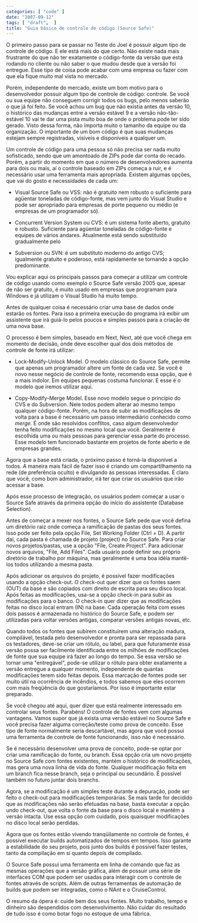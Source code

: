 ```yaml
---
categories: [ "code" ]
date: "2007-09-12"
tags: [ "draft",  ]
title: "Guia básico de controle de código (Source Safe)"
---
```

O primeiro passo para se passar no Teste do Joel é possuir algum tipo
de controle de código. E ele está mais do que certo. Não existe nada
mais frustrante do que não ter exatamente o código-fonte da versão que
está rodando no cliente ou não saber o que mudou desde que a versão
foi entregue. Esse tipo de coisa pode acabar com uma empresa ou fazer
com que ela fique muito mal vista no mercado.

Porém, independente do mercado, existe um bom motivo para o desenvolvedor
possuir algum tipo de controle de código: controle. Se você ou sua
equipe não conseguem corrigir todos os bugs, pelo menos saberão o que
já foi feito. Se você achou um bug que não existia antes da versão
10, o histórico das mudanças entre a versão estável 9 e a versão
não-tão-estável 10 vai te dar uma pista muito boa de onde o problema
pode ter sido gerado. Visto dessa forma, não importa muito o tamanho
da equipe ou da organização. O importante de um bom código é que
suas mudanças estejam sempre registradas, visíveis e disponíveis a
qualquer um.

Um controle de código para uma pessoa só não precisa ser nada
muito sofisticado, sendo que um amontoado de ZIPs pode dar conta do
recado. Porém, a partir do momento em que o número de desenvolvedores
aumenta para dois ou mais, aí o controle baseado em ZIPs começa a ruir,
e é necessário usar uma ferramenta mais apropriada. Existem algumas
opções, que vai do gosto e necessidades de cada um:

	
  * Visual Source Safe ou VSS: não é gratuito nem robusto o suficiente
  para agüentar toneladas de código-fonte, mas vem junto do Visual
  Studio e pode ser apropriado para empresas de porte pequeno ou médio
  (e empresas de um programador só).

	
  * Concurrent Version System ou CVS: é um sistema fonte aberto, gratuito
  e robusto. Suficiente para agüentar toneladas de código-fonte
  e equipes de vários andares. Atualmente está sendo substituído
  gradualmente pelo

	
  * Subversion ou SVN: é um substituto moderno do antigo CVS;
  igualmente gratuito e poderoso, está rapidamente se tornando a opção
  predominante.

Vou explicar aqui os principais passos para começar a utilizar um
controle de código usando como exemplo o Source Safe versão 2005 que,
apesar de não ser gratuito, é muito usado em empresas que programam
para Windows e já utilizam o Visual Studio há muito tempo.

Antes de qualquer coisa é necessário criar uma base de dados onde
estarão os fontes. Para isso a primeira execução do programa irá
exibir um assistente que irá guiá-lo pelos poucos e simples passos
para a criação de uma nova base.

O processo é bem simples, baseado em Next, Next, até que você chega
em momento de decisão, onde deve escolher qual dos dois métodos de
controle de fonte irá utilizar:

	
  * Lock-Modify-Unlock Model. O modelo clássico do Source Safe, permite
  que apenas um programador altere um fonte de cada vez. Se você é
  novo nesse negócio de controle de fonte, recomendo essa opção,
  que é a mais indolor. Em equipes pequenas costuma funcionar. E esse
  é o modelo que iremos utilizar aqui.

	
  * Copy-Modify-Merge Model. Esse novo modelo segue o princípio do
  CVS e do Subversion. Nele todos podem alterar ao mesmo tempo qualquer
  código-fonte. Porém, na hora de subir as modificações de volta para
  a base é necessário um passo intermediário conhecido como _merge._
  É onde são resolvidos conflitos, caso algum desenvolvedor tenha feito
  modificações no mesmo local que você. Geralmente é escolhida uma
  ou mais pessoas para gerenciar essa parte do processo. Esse modelo tem
  funcionado bastante em projetos de fonte aberto e de empresas grandes.

Agora que a base está criada, o próximo passo é torná-la disponível a
todos. A maneira mais fácil de fazer isso é criando um compartilhamento
na rede (de preferência oculto) e divulgando às pessoas interessadas. É
claro que você, como bom administrador, irá ter que criar os usuários
que irão acessar a base.

Após esse processo de integração, os usuários podem começar a usar
o Source Safe através da primeira opção do início do assistente
(Database Selection).

Antes de começar a mexer nos fontes, o Source Safe pede que você
defina um diretório raiz onde começa a ramificação de pastas dos
seus fontes. Isso pode ser feito pela opção File, Set Working Folder
(Ctrl + D). A partir daí, cada pasta é chamada de projeto (project)
no Source Safe. Para criar novos projetos/pastas, use a opção "File,
Create Project". Para adicionar novos arquivos, "File, Add Files". Cada
usuário pode definir seu próprio diretório de trabalho por máquina,
mas geralmente é uma boa idéia mantê-los todos utilizando a mesma
pasta.

Após adicionar os arquivos do projeto, é possível fazer modificações
usando a opção check-out. O check-out quer dizer que os fontes saem
(OUT) da base e são copiados com direito de escrita para seu disco
local. Após feitas as modificações, usa-se a opção check-in para
subir as modificações para o banco. O check-in quer dizer que as
modificações feitas no disco local entram (IN) na base. Cada operação
feita com esses dois passos é armazenada no histórico do Source Safe,
e podem ser utilizadas para voltar versões antigas, comparar versões
antigas novas, etc.

Quando todos os fontes que subirem constituirem uma alteração madura,
compilável, testada pelo desenvolvedor e pronta para ser repassada para
os testadores, deve-se criar um rótulo, ou label, para que futuramente
essa versão possa ser facilmente identificada entre os milhões de
modificações de fonte que sua equipe irá fazer ao longo do tempo. Se
essa versão se tornar uma "entregável", pode-se utilizar o rótulo para
obter exatamente a versão entregue a qualquer momento, independente
de quantas modificações terem sido feitas depois. Essa marcação de
fontes pode ser muito útil na ocorrência de incêndios, e todos sabemos
que eles ocorrem com mais freqüência do que gostaríamos. Por isso é
importante estar preparado.

Se você chegou até aqui, quer dizer que está realmente interessado
em controlar seus fontes. Parabéns! O controle de fontes vem com
algumas vantagens. Vamos supor que já exista uma versão estável no
Source Safe e você precisa fazer alguma correção/teste como prova de
conceito. Esse tipo de fonte normalmente seria descartável, mas agora
que você possui uma ferramenta de controle de fonte funcionando, isso
não é necessário.

Se é necessário desenvolver uma prova de conceito, pode-se optar
por criar uma ramificação do fonte, ou branch. Essa opção cria um
novo projeto no Source Safe com fontes existentes, mantém o histórico
de modificações, mas gera uma nova linha de vida do fonte. Qualquer
modificação feita em um branch fica nesse branch, seja o principal ou
secundário. É possível também no futuro juntar dois branchs.

Agora, se a modificação é um simples teste durante a depuração,
pode ser feito o check-out para modificações temporárias. Se mais
tarde for decidido que as modificações não serão efetuadas na base,
basta executar a opção undo check-out, que volta o fonte da base para
o disco local e mantém a versão intacta. Use essa opção com cuidado,
pois quaisquer modificações no disco local serão perdidas.

Agora que os fontes estão vivendo tranqüilamente no controle de fontes,
é possível executar builds automatizados de tempos em tempos. Isso
garante a estabilidade do seu projeto, pois junto dos builds é possível
fazer testes, tanto da compilação em si quanto depois de compilado.

O Source Safe possui uma ferramenta em linha de comando que faz as
mesmas operações que a versão gráfica, além de possuir uma série
de interfaces COM que podem ser usadas para interagir com o controle de
fontes através de scripts. Além de outras ferramentas de automação
de builds que podem ser integradas, como o NAnt e o CruiseControl.

O resumo da ópera é: cuide bem dos seus fontes. Muito trabalho, tempo
e dinheiro são despendidos com desenvolvimento. Não cuidar do resultado
de tudo isso é como botar fogo no estoque de uma fábrica.
